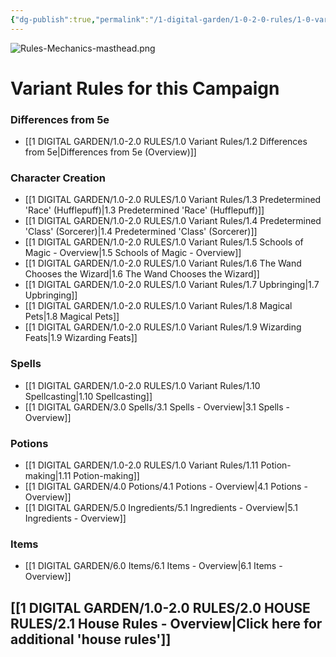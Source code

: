 ```yaml
---
{"dg-publish":true,"permalink":"/1-digital-garden/1-0-2-0-rules/1-0-variant-rules/1-1-variant-rules-overview/","title":"Variant Rules"}
---
```


![Rules-Mechanics-masthead.png](/img/user/1%20DIGITAL%20GARDEN/Images%20&%20Banners/Rules-Mechanics-masthead.png)

# Variant Rules for this Campaign

### Differences from 5e
- [[1 DIGITAL GARDEN/1.0-2.0 RULES/1.0 Variant Rules/1.2 Differences from 5e\|Differences from 5e (Overview)]]

### Character Creation
- [[1 DIGITAL GARDEN/1.0-2.0 RULES/1.0 Variant Rules/1.3 Predetermined 'Race' (Hufflepuff)\|1.3 Predetermined 'Race' (Hufflepuff)]]
- [[1 DIGITAL GARDEN/1.0-2.0 RULES/1.0 Variant Rules/1.4 Predetermined 'Class' (Sorcerer)\|1.4 Predetermined 'Class' (Sorcerer)]]
- [[1 DIGITAL GARDEN/1.0-2.0 RULES/1.0 Variant Rules/1.5 Schools of Magic - Overview\|1.5 Schools of Magic - Overview]]
- [[1 DIGITAL GARDEN/1.0-2.0 RULES/1.0 Variant Rules/1.6 The Wand Chooses the Wizard\|1.6 The Wand Chooses the Wizard]]
- [[1 DIGITAL GARDEN/1.0-2.0 RULES/1.0 Variant Rules/1.7 Upbringing\|1.7 Upbringing]]
- [[1 DIGITAL GARDEN/1.0-2.0 RULES/1.0 Variant Rules/1.8 Magical Pets\|1.8 Magical Pets]]
- [[1 DIGITAL GARDEN/1.0-2.0 RULES/1.0 Variant Rules/1.9 Wizarding Feats\|1.9 Wizarding Feats]]

### Spells
- [[1 DIGITAL GARDEN/1.0-2.0 RULES/1.0 Variant Rules/1.10 Spellcasting\|1.10 Spellcasting]]
- [[1 DIGITAL GARDEN/3.0 Spells/3.1 Spells - Overview\|3.1 Spells - Overview]]

### Potions
- [[1 DIGITAL GARDEN/1.0-2.0 RULES/1.0 Variant Rules/1.11 Potion-making\|1.11 Potion-making]]
- [[1 DIGITAL GARDEN/4.0 Potions/4.1 Potions - Overview\|4.1 Potions - Overview]]
- [[1 DIGITAL GARDEN/5.0 Ingredients/5.1 Ingredients - Overview\|5.1 Ingredients - Overview]]

### Items
- [[1 DIGITAL GARDEN/6.0 Items/6.1 Items - Overview\|6.1 Items - Overview]]

## [[1 DIGITAL GARDEN/1.0-2.0 RULES/2.0 HOUSE RULES/2.1 House Rules - Overview\|Click here for additional 'house rules']]

